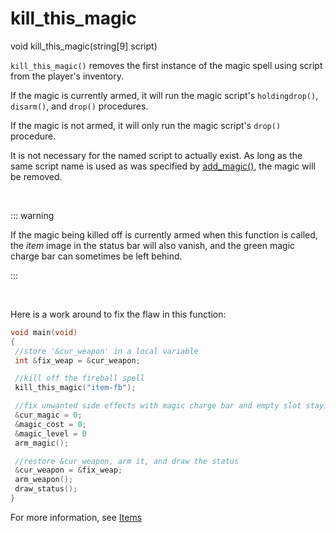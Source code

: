 # kill_this_magic

<Prototype>void kill_this_magic(string[9] script)</Prototype>

`kill_this_magic()` removes the first instance of the magic spell using script from the player's inventory.

If the magic is currently armed, it will run the magic script's `holdingdrop()`, `disarm()`, and `drop()` procedures.

If the magic is not armed, it will only run the magic script's `drop()` procedure.

It is not necessary for the named script to actually exist. As long as the same script name is used as was specified by [add_magic()](./add-magic.md), the magic will be removed.

<br>

::: warning 

If the magic being killed off is currently armed when this function is called, the *item* image in the status bar will also vanish, and the green magic charge bar can sometimes be left behind.

:::

<br>

Here is a work around to fix the flaw in this function:

```c
void main(void)
{
 //store '&cur_weapon' in a local variable
 int &fix_weap = &cur_weapon;

 //kill off the fireball spell
 kill_this_magic("item-fb");

 //fix unwanted side effects with magic charge bar and empty slot staying equipped
 &cur_magic = 0;
 &magic_cost = 0;
 &magic_level = 0
 arm_magic();

 //restore &cur_weapon, arm it, and draw the status
 &cur_weapon = &fix_weap;
 arm_weapon();
 draw_status();
}
```

For more information, see [Items](../guide/items.md)
